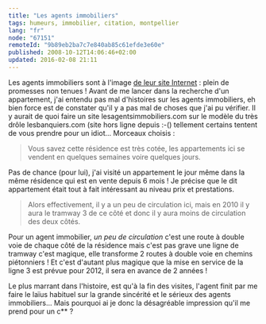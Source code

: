 ```yaml
---
title: "Les agents immobiliers"
tags: humeurs, immobilier, citation, montpellier
lang: "fr"
node: "67151"
remoteId: "9b89eb2ba7c7e840ab85c61efde3e60e"
published: 2008-10-12T14:06:46+02:00
updated: 2016-02-08 21:11
---
```


Les agents immobiliers sont à l'image [de leur site
Internet](/post/le-parcours-du-combattant-de-la-recherche-d-un-appartement-sur-le-web)
: plein de promesses non tenues ! Avant de me lancer dans la recherche d'un
appartement, j'ai entendu pas mal d'histoires sur les agents immobiliers, eh
bien force est de constater qu'il y a pas mal de choses que j'ai pu vérifier. Il
y aurait de quoi faire un site lesagentsimmobiliers.com sur le modèle du très
drôle lesbanquiers.com (site hors ligne depuis :-() tellement certains
tentent de vous prendre pour un idiot... Morceaux choisis :

<blockquote>
Vous savez cette résidence est très cotée, les appartements ici se vendent en quelques semaines voire quelques jours.
</blockquote>


Pas de chance (pour lui), j'ai visité un appartement le jour même dans la même résidence qui est en vente depuis 6 mois ! Je précise que le dit appartement était tout à fait intéressant au niveau prix et prestations.

<blockquote>
Alors effectivement, il y a un peu de circulation ici, mais en 2010 il y aura le tramway 3 de ce côté et donc il y aura moins de circulation des deux côtés.
</blockquote>


Pour un agent immobilier, *un peu de circulation* c'est une route à double voie
de chaque côté de la résidence mais c'est pas grave une ligne de tramway c'est
magique, elle transforme 2 routes à double voie en chemins piétonniers ! Et
c'est d'autant plus magique que la mise en service de la ligne 3 est prévue pour
2012, il sera en avance de 2 années !


Le plus marrant dans l'histoire, est qu'à la fin des visites, l'agent finit par
me faire le laïus habituel sur la grande sincérité et le sérieux des agents
immobiliers... Mais pourquoi ai je donc la désagréable impression qu'il me prend
pour un c** ?
